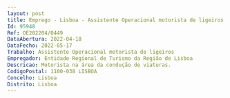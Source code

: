 ```yaml
--- 
layout: post
title: Emprego - Lisboa - Assistente Operacional motorista de ligeiros
Id: 95948
Ref: OE202204/0449
DataAbertura: 2022-04-18
DataFecho: 2022-05-17
Trabalho: Assistente Operacional motorista de ligeiros
Empregador: Entidade Regional de Turismo da Região de Lisboa
Descricao: Motorista na área da condução de viaturas.
CodigoPostal: 1100-038 LISBOA
Concelho: Lisboa
Distrito: Lisboa
--- 
```


